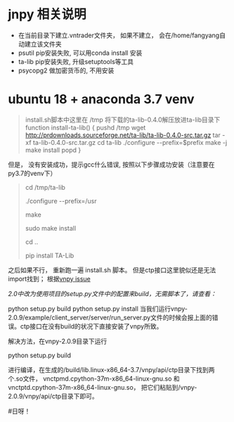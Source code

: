 
# jnpy 相关说明

* 在当前目录下建立.vntrader文件夹， 如果不建立， 会在/home/fangyang自动建立该文件夹
* psutil pip安装失败, 可以用conda install 安装
* ta-lib pip安装失败, 升级setuptools等工具
* psycopg2 做加密货币的, 不用安装

# ubuntu 18 + anaconda 3.7 venv
>
>install.sh脚本中这里在 /tmp 将下载的ta-lib-0.4.0解压放进ta-lib目录下 
function install-ta-lib()
{
    pushd /tmp
    wget http://prdownloads.sourceforge.net/ta-lib/ta-lib-0.4.0-src.tar.gz
    tar -xf ta-lib-0.4.0-src.tar.gz
    cd ta-lib
    ./configure --prefix=$prefix
    make -j
    make install
    popd
}

但是， 没有安装成功，提示gcc什么错误, 按照以下步骤成功安装（注意要在py3.7的venv下）
>cd /tmp/ta-lib
>
>./configure --prefix=/usr
>
>make
>
>sudo make install
>
>cd ..
>
>pip install TA-Lib

之后如果不行， 重新跑一遍 install.sh 脚本。 但是ctp接口这里貌似还是无法import找到；
根据[vnpy issue](https://github.com/vnpy/vnpy/issues/2188)

*2.0中改为使用项目的setup.py文件中的配置来build，无需脚本了，请查看：*

python setup.py build
python setup.py install
当我们运行vnpy-2.0.9/example/client_server/server/run_server.py文件的时候会报上面的错误。ctp接口在没有build的状况下直接安装了vnpy所致。

解决方法，在vnpy-2.0.9目录下运行

python setup.py build

进行编译，在生成的/build/lib.linux-x86_64-3.7/vnpy/api/ctp目录下找到两个.so文件，
vnctpmd.cpython-37m-x86_64-linux-gnu.so
和vnctptd.cpython-37m-x86_64-linux-gnu.so，
把它们粘贴到/vnpy-2.0.9/vnpy/api/ctp目录下即可。

#日呀！
